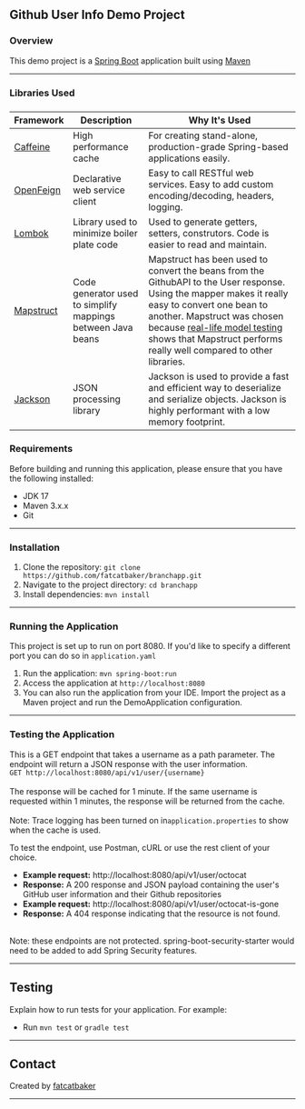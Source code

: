 ## Github User Info Demo Project

### Overview
This demo project is a [Spring Boot](https://spring.io/guides/gs/spring-boot) application built using [Maven](https://spring.io/guides/gs/maven/)

---
### Libraries Used
### 
| Framework                                                      | Description                                                | Why It's Used                                                                                                                                                                                                                                                                                                                                            |
|----------------------------------------------------------------|------------------------------------------------------------|----------------------------------------------------------------------------------------------------------------------------------------------------------------------------------------------------------------------------------------------------------------------------------------------------------------------------------------------------------|
| [Caffeine](https://github.com/ben-manes/caffeine)              | High performance cache                                     | For creating stand-alone, production-grade Spring-based applications easily.                                                                                                                                                                                                                                                                             |
| [OpenFeign](https://spring.io/projects/spring-cloud-openfeign) | Declarative web service client                             | Easy to call RESTful web services.  Easy to add custom encoding/decoding, headers, logging.                                                                                                                                                                                                                                                              |
| [Lombok](https://projectlombok.org/)                           | Library used to minimize boiler plate code                 | Used to generate getters, setters, construtors.  Code is easier to read and maintain.                                                                                                                                                                                                                                                                    |
| [Mapstruct](https://mapstruct.org/)                            | Code generator used to simplify mappings between Java beans | Mapstruct has been used to convert the beans from the GithubAPI to the User response.  Using the mapper makes it really easy to convert one bean to another. Mapstruct was chosen because [real-life model testing](https://www.baeldung.com/java-performance-mapping-frameworks) shows that Mapstruct performs really well compared to other libraries. |
| [Jackson](https://github.com/FasterXML/jackson-docs)           | JSON processing library                                    | Jackson is used to provide a fast and efficient way to deserialize and serialize objects.  Jackson is highly performant with a low memory footprint.                                                                                                                                                                                                     |
### Requirements
Before building and running this application, please ensure that you have the following installed:
- JDK 17
- Maven 3.x.x 
- Git
---
### Installation
1. Clone the repository: `git clone https://github.com/fatcatbaker/branchapp.git`
2. Navigate to the project directory: `cd branchapp`
3. Install dependencies: `mvn install` 
---

### Running the Application
This project is set up to run on port 8080.  If you'd like to specify a different port you can do so in `application.yaml`
1. Run the application: `mvn spring-boot:run`
2. Access the application at `http://localhost:8080`
3. You can also run the application from your IDE.  Import the project as a Maven project and run the DemoApplication configuration.

---
### Testing the Application
This is a GET endpoint that takes a username as a path parameter.  The endpoint will return a JSON response with the user information.
<br>`GET http://localhost:8080/api/v1/user/{username}` </br>
<br>The response will be cached for 1 minute.  If the same username is requested within 1 minutes, the response will be returned from the cache. </br>
<br>Note: Trace logging has been turned on in`application.properties` to show when the cache is used.</br>

To test the endpoint, use Postman, cURL or use the rest client of your choice.

- <b>Example request:</b>  http://localhost:8080/api/v1/user/octocat 
- <b>Response:</b>  A 200 response and JSON payload containing the user's GitHub user information and their Github repositories
- <b>Example request:</b> http://localhost:8080/api/v1/user/octocat-is-gone 
- <b>Response:</b>  A 404 response indicating that the resource is not found.

<br>Note: these endpoints are not protected.   spring-boot-security-starter would need to be added to add Spring Security features.</br>

---
## Testing
Explain how to run tests for your application. For example:
- Run `mvn test` or `gradle test`
---

## Contact
Created by [fatcatbaker](https://github.com/fatcatbaker) 

---

